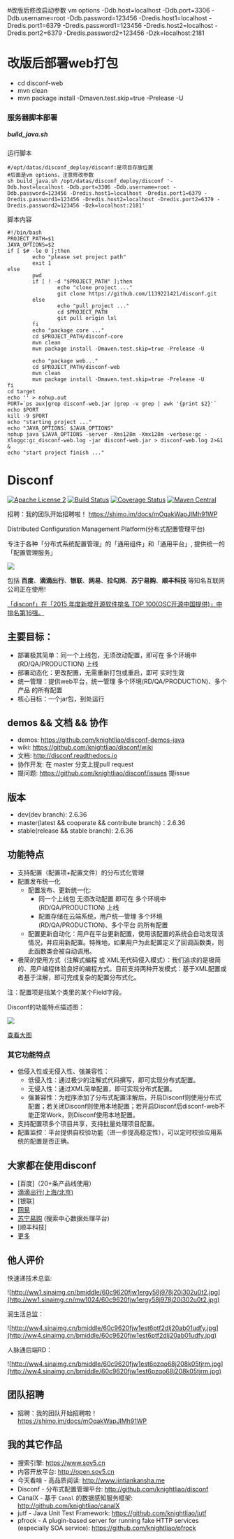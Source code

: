 #改版后修改启动参数 vm options
-Ddb.host=localhost -Ddb.port=3306 -Ddb.username=root -Ddb.password=123456 -Dredis.host1=localhost -Dredis.port1=6379 -Dredis.password1=123456 -Dredis.host2=localhost -Dredis.port2=6379 -Dredis.password2=123456 -Dzk=localhost:2181
# 改版后部署web打包
- cd disconf-web
- mvn clean
- mvn package install -Dmaven.test.skip=true -Prelease -U

### 服务器脚本部署
##### build_java.sh

运行脚本
```
#/opt/datas/disconf_deploy/disconf:是项目存放位置
#后面是vm options，注意修改参数
sh build_java.sh /opt/datas/disconf_deploy/disconf '-Ddb.host=localhost -Ddb.port=3306 -Ddb.username=root -Ddb.password=123456 -Dredis.host1=localhost -Dredis.port1=6379 -Dredis.password1=123456 -Dredis.host2=localhost -Dredis.port2=6379 -Dredis.password2=123456 -Dzk=localhost:2181'
```
脚本内容
```
#!/bin/bash
PROJECT_PATH=$1
JAVA_OPTIONS=$2
if [ $# -le 0 ];then
        echo "please set project path"
        exit 1
else
        pwd
        if [ ! -d "$PROJECT_PATH" ];then
                echo "clone project ..."
                git clone https://github.com/1139221421/disconf.git
        else
                echo "pull project ..."
                cd $PROJECT_PATH
                git pull origin lxl
        fi
        echo "package core ..."
        cd $PROJECT_PATH/disconf-core
        mvn clean
        mvn package install -Dmaven.test.skip=true -Prelease -U

        echo "package web..."
        cd $PROJECT_PATH/disconf-web
        mvn clean
        mvn package install -Dmaven.test.skip=true -Prelease -U
fi
cd target
echo '' > nohup.out
PORT=`ps aux|grep disconf-web.jar |grep -v grep | awk '{print $2}'`
echo $PORT
kill -9 $PORT
echo "starting project ..."
echo "JAVA_OPTIONS: $JAVA_OPTIONS"
nohup java $JAVA_OPTIONS -server -Xms128m -Xmx128m -verbose:gc -Xloggc:gc_disconf-web.log -jar disconf-web.jar > disconf-web.log 2>&1 &
echo "start project finish ..."
```

Disconf 
=======

[![Apache License 2](https://img.shields.io/badge/license-ASF2-blue.svg)](https://www.apache.org/licenses/LICENSE-2.0.txt)
[![Build Status](https://travis-ci.org/knightliao/disconf.svg?branch=master)](https://travis-ci.org/knightliao/disconf) 
[![Coverage Status](https://coveralls.io/repos/knightliao/disconf/badge.png?branch=master)](https://coveralls.io/r/knightliao/disconf?branch=master)
[![Maven Central](https://maven-badges.herokuapp.com/maven-central/com.baidu.disconf/disconf-client/badge.svg?style=plastic)](https://maven-badges.herokuapp.com/maven-central/com.baidu.disconf/disconf-client)

招聘：我的团队开始招聘啦！ https://shimo.im/docs/mOqakWapJlMh91WP

Distributed Configuration Management Platform(分布式配置管理平台) 

专注于各种「分布式系统配置管理」的「通用组件」和「通用平台」, 提供统一的「配置管理服务」

![](http://ww3.sinaimg.cn/mw1024/60c9620fjw1esvjzny1rmj20aj061t9a.jpg)

包括 **百度**、**滴滴出行**、**银联**、**网易**、**拉勾网**、**苏宁易购**、**顺丰科技** 等知名互联网公司正在使用!

[「disconf」在「2015 年度新增开源软件排名 TOP 100(OSC开源中国提供)」中排名第16强。](http://www.oschina.net/news/69808/2015-annual-ranking-top-100-new-open-source-software)

## 主要目标：

- 部署极其简单：同一个上线包，无须改动配置，即可在 多个环境中(RD/QA/PRODUCTION) 上线
- 部署动态化：更改配置，无需重新打包或重启，即可 实时生效
- 统一管理：提供web平台，统一管理 多个环境(RD/QA/PRODUCTION)、多个产品 的所有配置
- 核心目标：一个jar包，到处运行

## demos && 文档 && 协作

- demos: https://github.com/knightliao/disconf-demos-java
- wiki: https://github.com/knightliao/disconf/wiki
- 文档: http://disconf.readthedocs.io
- 协作开发: 在 master 分支上提pull request
- 提问题: https://github.com/knightliao/disconf/issues 提issue

## 版本

- dev(dev branch): 2.6.36
- master(latest && cooperate && contribute branch)：2.6.36
- stable(release && stable branch): 2.6.36

## 功能特点 ##

- 支持配置（配置项+配置文件）的分布式化管理
- 配置发布统一化
    - 配置发布、更新统一化: 
        - 同一个上线包 无须改动配置 即可在 多个环境中(RD/QA/PRODUCTION) 上线
        - 配置存储在云端系统，用户统一管理 多个环境(RD/QA/PRODUCTION)、多个平台 的所有配置
    - 配置更新自动化：用户在平台更新配置，使用该配置的系统会自动发现该情况，并应用新配置。特殊地，如果用户为此配置定义了回调函数类，则此函数类会被自动调用。
- 极简的使用方式（注解式编程 或 XML无代码侵入模式）：我们追求的是极简的、用户编程体验良好的编程方式。目前支持两种开发模式：基于XML配置或者基于注解，即可完成复杂的配置分布式化。

注：配置项是指某个类里的某个Field字段。

Disconf的功能特点描述图：

![](http://ww4.sinaimg.cn/bmiddle/006oy5Ulgw1f25z80js0fj30fl08uq3z.jpg)

[查看大图](http://ww3.sinaimg.cn/mw1024/006oy5Ulgw1f25z80js0fj30fl08uq3z.jpg)

### 其它功能特点 ###

- 低侵入性或无侵入性、强兼容性：
	- 低侵入性：通过极少的注解式代码撰写，即可实现分布式配置。
	- 无侵入性：通过XML简单配置，即可实现分布式配置。
	- 强兼容性：为程序添加了分布式配置注解后，开启Disconf则使用分布式配置；若关闭Disconf则使用本地配置；若开启Disconf后disconf-web不能正常Work，则Disconf使用本地配置。
- 支持配置项多个项目共享，支持批量处理项目配置。
- 配置监控：平台提供自校验功能（进一步提高稳定性），可以定时校验应用系统的配置是否正确。

## 大家都在使用disconf ##

- [百度]（20+条产品线使用）
- [滴滴出行(上海/北京)](http://www.xiaojukeji.com/)
- [银联]
- [网易](http://www.163.com/)
- [苏宁易购](http://www.suning.com) (搜索中心数据处理平台)
- [顺丰科技]
- [更多](http://disconf.readthedocs.io/zh_CN/latest/others/src/contribute.html)

## 他人评价

快速递技术总监:

![http://ww1.sinaimg.cn/bmiddle/60c9620fjw1ergy58j978j20i302u0t2.jpg](http://ww1.sinaimg.cn/mw1024/60c9620fjw1ergy58j978j20i302u0t2.jpg)

润生活总监：

![http://ww4.sinaimg.cn/bmiddle/60c9620fjw1est6ptf2dlj20ab01udfy.jpg](http://ww4.sinaimg.cn/bmiddle/60c9620fjw1est6ptf2dlj20ab01udfy.jpg)

人脉通后端RD：

![http://ww4.sinaimg.cn/bmiddle/60c9620fjw1est6pzqo68j208k05tjrm.jpg](http://ww4.sinaimg.cn/bmiddle/60c9620fjw1est6pzqo68j208k05tjrm.jpg)

## 团队招聘

- 招聘：我的团队开始招聘啦！ https://shimo.im/docs/mOqakWapJlMh91WP

## 我的其它作品
- 搜索引擎: https://www.sov5.cn
- 内容开放平台: http://open.sov5.cn
- 今天看啥 - 高品质阅读: http://www.jintiankansha.me
- Disconf - 分布式配置管理平台: http://github.com/knightliao/disconf
- CanalX - 基于 `Canal` 的数据感知服务框架: http://github.com/knightliao/canalX
- jutf - Java Unit Test Framework: https://github.com/knightliao/jutf
- pfrock - A plugin-based server for running fake HTTP services (especially SOA service): https://github.com/knightliao/pfrock
  
